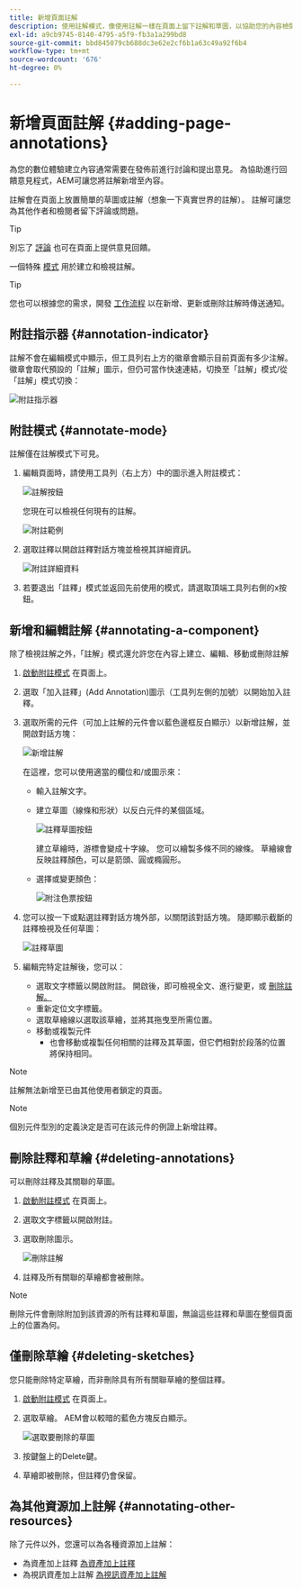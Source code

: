 ```yaml
---
title: 新增頁面註解
description: 使用註解模式，像使用註解一樣在頁面上留下註解和草圖，以協助您的內容檢閱程式
exl-id: a9cb9745-8140-4795-a5f9-fb3a1a299bd8
source-git-commit: bbd845079cb688dc3e62e2cf6b1a63c49a92f6b4
workflow-type: tm+mt
source-wordcount: '676'
ht-degree: 0%

---
```


# 新增頁面註解 {#adding-page-annotations}

為您的數位體驗建立內容通常需要在發佈前進行討論和提出意見。 為協助進行回饋意見程式，AEM可讓您將註解新增至內容。

註解會在頁面上放置簡單的草圖或註解（想象一下真實世界的註解）。 註解可讓您為其他作者和檢閱者留下評論或問題。

>[!TIP]
>
>別忘了 [評論](/help/sites-cloud/authoring/basic-handling.md#timeline) 也可在頁面上提供意見回饋。

一個特殊 [模式](/help/sites-cloud/authoring/page-editor/introduction.md#mode-selector) 用於建立和檢視註解。

>[!TIP]
>
>您也可以根據您的需求，開發 [工作流程](/help/sites-cloud/authoring/workflows/overview.md) 以在新增、更新或刪除註解時傳送通知。

## 附註指示器 {#annotation-indicator}

註解不會在編輯模式中顯示，但工具列右上方的徽章會顯示目前頁面有多少注解。 徽章會取代預設的「註解」圖示，但仍可當作快速連結，切換至「註解」模式/從「註解」模式切換：

![附註指示器](/help/sites-cloud/authoring/assets/annotation-indicator.png)

## 附註模式 {#annotate-mode}

註解僅在註解模式下可見。

1. 編輯頁面時，請使用工具列（右上方）中的圖示進入附註模式：

   ![註解按鈕](/help/sites-cloud/authoring/assets/annotations.png)

   您現在可以檢視任何現有的註解。

   ![附註範例](/help/sites-cloud/authoring/assets/annotation-sketches.png)

1. 選取註釋以開啟註釋對話方塊並檢視其詳細資訊。

   ![附註詳細資料](/help/sites-cloud/authoring/assets/annotation-adding.png)

1. 若要退出「註釋」模式並返回先前使用的模式，請選取頂端工具列右側的x按鈕。

## 新增和編輯註解 {#annotating-a-component}

除了檢視註解之外，「註解」模式還允許您在內容上建立、編輯、移動或刪除註解

1. [啟動附註模式](#annotate-mode) 在頁面上。

1. 選取「加入註釋」(Add Annotation)圖示（工具列左側的加號）以開始加入註釋。

1. 選取所需的元件（可加上註解的元件會以藍色邊框反白顯示）以新增註解，並開啟對話方塊：

   ![新增註解](/help/sites-cloud/authoring/assets/annotation-adding.png)

   在這裡，您可以使用適當的欄位和/或圖示來：

   * 輸入註解文字。
   * 建立草圖（線條和形狀）以反白元件的某個區域。

     ![註釋草圖按鈕](/help/sites-cloud/authoring/assets/annotation-sketch.png)

     建立草繪時，游標會變成十字線。 您可以繪製多條不同的線條。 草繪線會反映註釋顏色，可以是箭頭、圓或橢圓形。

   * 選擇或變更顏色：

     ![附注色票按鈕](/help/sites-cloud/authoring/assets/annotation-color-swatch.png)

1. 您可以按一下或點選註釋對話方塊外部，以關閉該對話方塊。 隨即顯示截斷的註釋檢視及任何草圖：

   ![註釋草圖](/help/sites-cloud/authoring/assets/annotation-sketches.png)

1. 編輯完特定註解後，您可以：

   * 選取文字標籤以開啟附註。 開啟後，即可檢視全文、進行變更，或 [刪除註解。](#deleting-annotations)
   * 重新定位文字標籤。
   * 選取草繪線以選取該草繪，並將其拖曳至所需位置。
   * 移動或複製元件
      * 也會移動或複製任何相關的註釋及其草圖，但它們相對於段落的位置將保持相同。


>[!NOTE]
>
>註解無法新增至已由其他使用者鎖定的頁面。

>[!NOTE]
>
>個別元件型別的定義決定是否可在該元件的例證上新增註釋。

## 刪除註釋和草繪 {#deleting-annotations}

可以刪除註釋及其關聯的草圖。

1. [啟動附註模式](#annotate-mode) 在頁面上。

1. 選取文字標籤以開啟附註。

1. 選取刪除圖示。

   ![刪除註解](/help/sites-cloud/authoring/assets/annotation-delete.png)

1. 註釋及所有關聯的草繪都會被刪除。

>[!NOTE]
>
>刪除元件會刪除附加到該資源的所有註釋和草圖，無論這些註釋和草圖在整個頁面上的位置為何。

## 僅刪除草繪 {#deleting-sketches}

您只能刪除特定草繪，而非刪除具有所有關聯草繪的整個註釋。

1. [啟動附註模式](#annotate-mode) 在頁面上。

1. 選取草繪。 AEM會以較暗的藍色方塊反白顯示。

   ![選取要刪除的草圖](/help/sites-cloud/authoring/assets/annotation-sketch-delete.png)

1. 按鍵盤上的Delete鍵。

1. 草繪即被刪除，但註釋仍會保留。

## 為其他資源加上註解 {#annotating-other-resources}

除了元件以外，您還可以為各種資源加上註解：

* 為資產加上註釋 [為資產加上註釋](/help/assets/manage-digital-assets.md#annotating)
* 為視訊資產加上註解 [為視訊資產加上註解](/help/assets/manage-video-assets.md#annotate-video-assets)
